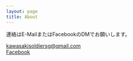 ```yaml
---
layout: page
title: About
---
```


連絡はE-MailまたはFacebookのDMでお願いします。

<div>
    <a href="mailto:kawasakisoldiersg@gmail.com">kawasakisoldiersg@gmail.com</a>
    <br>
    <a href="https://www.facebook.com/KawasakiSoldiersG/">Facebook</a>
    <br>
    <!-- <a href="https://www.instagram.com/kawasaki.soldiers.g/">Instagram</a> -->
</div>
